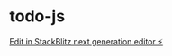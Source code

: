 # todo-js

[Edit in StackBlitz next generation editor ⚡️](https://stackblitz.com/~/github.com/oikawa-ayumi4656/todo-js)